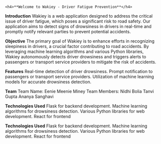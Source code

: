                                                                     <h4>**Welcome to Wakiey - Driver Fatigue Prevention**</h4>
  
**Introduction**
Wakiey is a web application designed to address the critical issue of driver fatigue, which poses a significant risk to road safety. Our application aims to detect signs of drowsiness in drivers in real-time and promptly notify relevant parties to prevent potential accidents.

**Objective**
The primary goal of Wakiey is to enhance efforts in recognizing sleepiness in drivers, a crucial factor contributing to road accidents. By leveraging machine learning algorithms and various Python libraries, Wakiey autonomously detects driver drowsiness and triggers alerts to passengers or transport service providers to mitigate the risk of accidents.

**Features**
Real-time detection of driver drowsiness.
Prompt notification to passengers or transport service providers.
Utilization of machine learning models for accurate drowsiness detection.

**Team**
Team Name: Eenie Meenie Miney
Team Members:
Nidhi Bolia
Tanvi Gupta
Ananya Sanghavi

**Technologies Used**
Flask for backend development.
Machine learning algorithms for drowsiness detection.
Various Python libraries for web development.
React for frontend

**Technologies Used**
Flask for backend development.
Machine learning algorithms for drowsiness detection.
Various Python libraries for web development.
React for frontend
